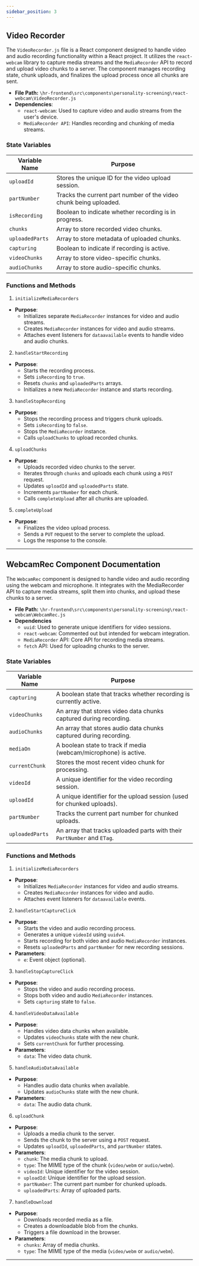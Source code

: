 ```yaml
---
sidebar_position: 3
---
```


## Video Recorder

The `VideoRecorder.js` file is a React component designed to handle video and audio recording functionality within a React project. It utilizes the `react-webcam` library to capture media streams and the `MediaRecorder` API to record and upload video chunks to a server. The component manages recording state, chunk uploads, and finalizes the upload process once all chunks are sent.

- **File Path:** `\hr-frontend\src\components\personality-screening\react-webcam\VideoRecorder.js`
- **Dependencies**:
  - `react-webcam`: Used to capture video and audio streams from the user's device.
  - `MediaRecorder API`: Handles recording and chunking of media streams.

### State Variables
| Variable Name|Purpose|
|---|---|
|`uploadId`| Stores the unique ID for the video upload session.|
|`partNumber`| Tracks the current part number of the video chunk being uploaded.|
|`isRecording`| Boolean to indicate whether recording is in progress.|
|`chunks`| Array to store recorded video chunks.|
|`uploadedParts`| Array to store metadata of uploaded chunks.|
|`capturing`| Boolean to indicate if recording is active.|
|`videoChunks`| Array to store video-specific chunks.|
|`audioChunks`| Array to store audio-specific chunks.|

### Functions and Methods

1. `initializeMediaRecorders`
- **Purpose**: 
  - Initializes separate `MediaRecorder` instances for video and audio streams.
  - Creates `MediaRecorder` instances for video and audio streams.
  - Attaches event listeners for `dataavailable` events to handle video and audio chunks.

2. `handleStartRecording`
- **Purpose**: 
  - Starts the recording process.
  - Sets `isRecording` to `true`.
  - Resets `chunks` and `uploadedParts` arrays.
  - Initializes a new `MediaRecorder` instance and starts recording.

3. `handleStopRecording`
- **Purpose**: 
  - Stops the recording process and triggers chunk uploads.
  - Sets `isRecording` to `false`.
  - Stops the `MediaRecorder` instance.
  - Calls `uploadChunks` to upload recorded chunks.

4. `uploadChunks`
- **Purpose**:
  - Uploads recorded video chunks to the server.
  - Iterates through `chunks` and uploads each chunk using a `POST` request.
  - Updates `uploadId` and `uploadedParts` state.
  - Increments `partNumber` for each chunk.
  - Calls `completeUpload` after all chunks are uploaded.

5. `completeUpload`
- **Purpose**: 
  - Finalizes the video upload process.
  - Sends a `PUT` request to the server to complete the upload.
  - Logs the response to the console.

---

## WebcamRec Component Documentation

The `WebcamRec` component is designed to handle video and audio recording using the webcam and microphone. It integrates with the MediaRecorder API to capture media streams, split them into chunks, and upload these chunks to a server.

- **File Path:** `\hr-frontend\src\components\personality-screening\react-webcam\WebcamRec.js`
- **Dependencies**
  - `uuid`: Used to generate unique identifiers for video sessions.
  - `react-webcam`: Commented out but intended for webcam integration.
  - `MediaRecorder` API: Core API for recording media streams.
  - `fetch` API: Used for uploading chunks to the server.

### State Variables
| Variable Name|Purpose|
|---|---|
|`capturing`| A boolean state that tracks whether recording is currently active.|
|`videoChunks`| An array that stores video data chunks captured during recording.|
|`audioChunks`| An array that stores audio data chunks captured during recording.|
|`mediaOn`| A boolean state to track if media (webcam/microphone) is active.|
|`currentChunk`| Stores the most recent video chunk for processing.|
|`videoId`| A unique identifier for the video recording session.|
|`uploadId`| A unique identifier for the upload session (used for chunked uploads).|
|`partNumber`| Tracks the current part number for chunked uploads.|
|`uploadedParts`| An array that tracks uploaded parts with their `PartNumber` and `ETag`.|

### Functions and Methods

1. `initializeMediaRecorders`
- **Purpose**:
  - Initializes `MediaRecorder` instances for video and audio streams.
  - Creates `MediaRecorder` instances for video and audio.
  - Attaches event listeners for `dataavailable` events.

2. `handleStartCaptureClick`
- **Purpose**:
  - Starts the video and audio recording process.
  - Generates a unique `videoId` using `uuidv4`.
  - Starts recording for both video and audio `MediaRecorder` instances.
  - Resets `uploadedParts` and `partNumber` for new recording sessions.
- **Parameters**:
  - `e`: Event object (optional).
  
3. `handleStopCaptureClick`
- **Purpose**: 
  - Stops the video and audio recording process.
  - Stops both video and audio `MediaRecorder` instances.
  - Sets `capturing` state to `false`.

4. `handleVideoDataAvailable`
- **Purpose**: 
  - Handles video data chunks when available.
  - Updates `videoChunks` state with the new chunk.
  - Sets `currentChunk` for further processing.
- **Parameters**:
  - `data`: The video data chunk.

5. `handleAudioDataAvailable`
- **Purpose**:
  - Handles audio data chunks when available.
  - Updates `audioChunks` state with the new chunk.
- **Parameters**:
  - `data`: The audio data chunk.

6. `uploadChunk`
- **Purpose**:
  - Uploads a media chunk to the server.
  - Sends the chunk to the server using a `POST` request.
  - Updates `uploadId`, `uploadedParts`, and `partNumber` states.
- **Parameters**:
  - `chunk`: The media chunk to upload.
  - `type`: The MIME type of the chunk (`video/webm` or `audio/webm`).
  - `videoId`: Unique identifier for the video session.
  - `uploadId`: Unique identifier for the upload session.
  - `partNumber`: The current part number for chunked uploads.
  - `uploadedParts`: Array of uploaded parts.

7. `handleDownload`
- **Purpose**:
  - Downloads recorded media as a file.
  - Creates a downloadable blob from the chunks.
  - Triggers a file download in the browser.
- **Parameters**:
  - `chunks`: Array of media chunks.
  - `type`: The MIME type of the media (`video/webm` or `audio/webm`).

---
